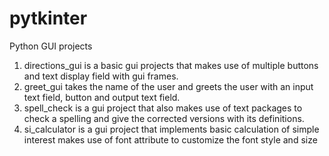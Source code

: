 # pytkinter
Python GUI projects 
1) directions_gui is a basic gui projects that makes use of multiple buttons and text display field with gui frames.
2) greet_gui takes the name of the user and greets the user with an input text field, button and output text field.
3) spell_check is a gui project that also makes use of text packages to check a spelling and give the corrected versions with its definitions.
4) si_calculator is a gui project that implements basic calculation of simple interest makes use of font attribute to customize the font style and size
